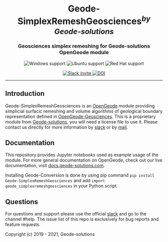 <h1 align="center">Geode-SimplexRemeshGeosciences<sup><i>by Geode-solutions</i></sup></h1>
<h3 align="center">Geosciences simplex remeshing for Geode-solutions OpenGeode module</h3>

<!-- <p align="center">
  <img src="https://github.com/Geode-solutions/OpenGeode-Geosciences/workflows/CI/badge.svg" alt="Build Status">
  <img src="https://github.com/Geode-solutions/OpenGeode-Geosciences/workflows/CD/badge.svg" alt="Deploy Status">
  <img src="https://codecov.io/gh/Geode-solutions/OpenGeode-Geosciences/branch/master/graph/badge.svg" alt="Coverage Status">
  <img src="https://img.shields.io/github/release/Geode-solutions/OpenGeode-Geosciences.svg" alt="Version">
  <img src="https://img.shields.io/pypi/v/opengeode-geosciences" alt="PyPI" >
</p> -->

<p align="center">
  <img src="https://img.shields.io/static/v1?label=Windows&logo=windows&logoColor=white&message=support&color=success" alt="Windows support">
  <img src="https://img.shields.io/static/v1?label=Ubuntu&logo=Ubuntu&logoColor=white&message=support&color=success" alt="Ubuntu support">
  <img src="https://img.shields.io/static/v1?label=Red%20Hat&logo=Red-Hat&logoColor=white&message=support&color=success" alt="Red Hat support">
</p>

<p align="center">
  <!-- <img src="https://img.shields.io/badge/C%2B%2B-11-blue.svg" alt="Language">
  <img src="https://img.shields.io/badge/license-MIT-blue.svg" alt="License">
  <img src="https://img.shields.io/badge/%20%20%F0%9F%93%A6%F0%9F%9A%80-semantic--release-e10079.svg" alt="Semantic-release"> -->
  <a href="https://slackin-opengeode.herokuapp.com">
    <img src="https://slackin-opengeode.herokuapp.com/badge.svg" alt="Slack invite">
  </a>
  <a href="https://doi.org/10.5281/zenodo.3610370">
    <img src="https://zenodo.org/badge/DOI/10.5281/zenodo.3610370.svg" alt="DOI">
  </a>
</p>

---

## Introduction

Geode-SimplexRemeshGeosciences is an [OpenGeode](https://github.com/Geode-solutions/OpenGeode) module providing simplicial surfacic remeshing and volume algorithms of geological boundary representation defined in [OpenGeode-Geosciences](https://github.com/Geode-solutions/OpenGeode-Geosciences).
This is a proprietary module from [Geode-solutions](https://geode-solutions.com), you will need a license file to use it. 
Please contact us directly for more information by [slack](https://slackin-opengeode.herokuapp.com) or by [mail](mailto:contact@geode-solutions.com).

## Documentation

This repository provides Jupyter notebooks used as example usage of the module.
For more general documentation on OpenGeode, check out our live documentation, visit [docs.geode-solutions.com](https://docs.geode-solutions.com).

Installing Geode-Conversion is done by using pip command ```pip install Geode-SimplexRemeshGeosciences``` and add ```import geode_simplexremeshgeosciences``` in your Python script.

## Questions

For questions and support please use the official [slack](https://slackin-opengeode.herokuapp.com) and go to the channel #help. The issue list of this repo is exclusively for bug reports and feature requests. 

Copyright (c) 2019 - 2021, Geode-solutions
